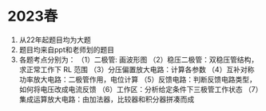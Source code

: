 # 2023春
1. 从22年起题目均为大题
2. 题目均来自ppt和老师划的题目
3. 各题考点分别为：
   （1）二极管: 画波形图
   （2）稳压二极管：双稳压管结构，求正常工作下 RL 范围
   （3）分压偏置放大电路：计算各参数
   （4）互补对称功率放大电路：二极管作用，电位计算
   （5）反馈电路：判断反馈电路类型，如何将电压改成电流反馈
   （6）工作区：分析给定条件下三极管工作状态
   （7）集成运算放大电路：由加法器，比较器和积分器拼凑而成
